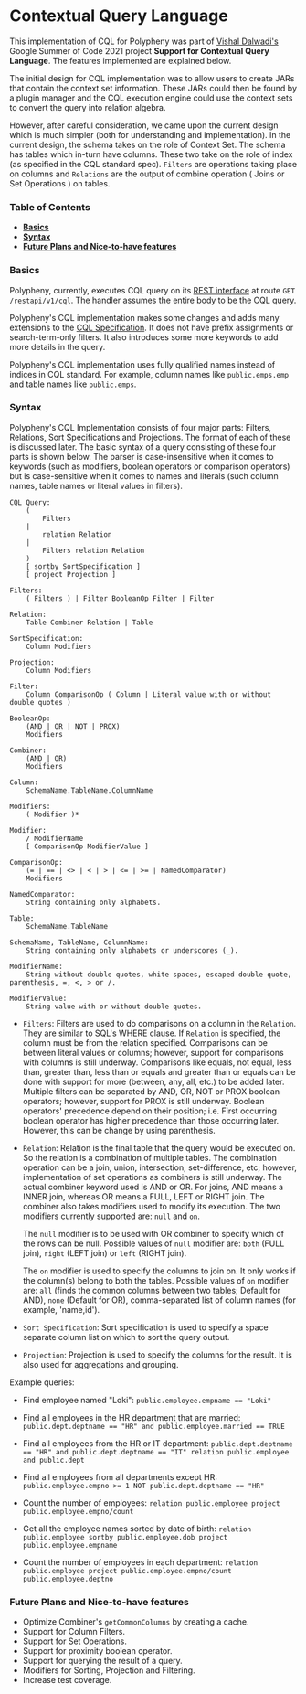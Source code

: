 # Contextual Query Language

This implementation of CQL for Polypheny was part of [Vishal Dalwadi's](https://github.com/VishalDalwadi)
Google Summer of Code 2021 project **Support for Contextual Query Language**. The features implemented are
explained below.

The initial design for CQL implementation was to allow users to create JARs that contain the context set
information. These JARs could then be found by a plugin manager and the CQL execution engine could use the
context sets to convert the query into relation algebra.

However, after careful consideration, we came upon the current design which is much simpler (both for
understanding and implementation). In the current design, the schema takes on the role of Context Set.
The schema has tables which in-turn have columns. These two take on the role of index (as specified in the
CQL standard spec). `Filters` are operations taking place on columns and `Relations` are the output of combine
operation ( Joins or Set Operations ) on tables.

### Table of Contents

* **[Basics](#basics)**
* **[Syntax](#syntax)**
* **[Future Plans and Nice-to-have features](#future-plans-and-nice-to-have-features)**

### Basics

Polypheny, currently, executes CQL query on its [REST interface](https://github.com/polypheny/Polypheny-DB/tree/master/rest-interface)
at route `GET /restapi/v1/cql`. The handler assumes the entire body to be the CQL query.

Polypheny's CQL implementation makes some changes and adds many extensions to the [CQL Specification](https://www.loc.gov/standards/sru/cql/spec.html).
It does not have prefix assignments or search-term-only filters. It also introduces some more keywords to add
more details in the query.

Polypheny's CQL implementation uses fully qualified names instead of indices in CQL standard. For example,
column names like `public.emps.emp` and table names like `public.emps`.

### Syntax

Polypheny's CQL Implementation consists of four major parts: Filters, Relations, Sort Specifications and Projections.
The format of each of these is discussed later. The basic syntax of a query consisting of these four parts is shown
below. The parser is case-insensitive when it comes to keywords (such as modifiers, boolean operators or comparison
operators) but is case-sensitive when it comes to names and literals (such column names, table names or literal 
values in filters). 

```
CQL Query:
    (
        Filters
    |
        relation Relation
    |
        Filters relation Relation
    )
    [ sortby SortSpecification ]
    [ project Projection ]

Filters:
    ( Filters ) | Filter BooleanOp Filter | Filter

Relation:
    Table Combiner Relation | Table

SortSpecification:
    Column Modifiers

Projection:
    Column Modifiers

Filter:
    Column ComparisonOp ( Column | Literal value with or without double quotes )

BooleanOp:
    (AND | OR | NOT | PROX)
    Modifiers

Combiner:
    (AND | OR)
    Modifiers

Column:
    SchemaName.TableName.ColumnName

Modifiers:
    ( Modifier )*

Modifier:
    / ModifierName
    [ ComparisonOp ModifierValue ]

ComparisonOp:
    (= | == | <> | < | > | <= | >= | NamedComparator)
    Modifiers

NamedComparator:
    String containing only alphabets.

Table:
    SchemaName.TableName

SchemaName, TableName, ColumnName:
    String containing only alphabets or underscores (_).

ModifierName:
    String without double quotes, white spaces, escaped double quote, parenthesis, =, <, > or /.

ModifierValue:
    String value with or without double quotes.
```

- `Filters`: Filters are used to do comparisons on a column in the `Relation`. They are similar to SQL's WHERE clause.
If `Relation` is specified, the column must be from the relation specified. Comparisons can be between literal
values or columns; however, support for comparisons with columns is still underway. Comparisons like equals,
not equal, less than, greater than, less than or equals and greater than or equals can be done with support for
more (between, any, all, etc.) to be added later. Multiple filters can be separated by AND, OR, NOT or PROX boolean
operators; however, support for PROX is still underway. Boolean operators' precedence depend on their position; i.e.
First occurring boolean operator has higher precedence than those occurring later. However, this can be change by
using parenthesis.

- `Relation`: Relation is the final table that the query would be executed on. So the relation is a combination of
multiple tables. The combination operation can be a join, union, intersection, set-difference, etc; however, 
implementation of set operations as combiners is still underway. The actual combiner keyword used is AND or OR.
For joins, AND means a INNER join, whereas OR means a FULL, LEFT or RIGHT join. The combiner also takes modifiers
used to modify its execution. The two modifiers currently supported are: `null` and `on`.

  The `null` modifier is to be used with OR combiner to specify which of the rows can be null. Possible values of
  `null` modifier are: `both` (FULL join), `right` (LEFT join) or `left` (RIGHT join).

  The `on` modifier is used to specify the columns to join on. It only works if the column(s) belong to both the
tables. Possible values of `on` modifier are: `all` (finds the common columns between two tables; Default for AND),
`none` (Default for OR), comma-separated list of column names (for example, 'name,id').
  
- `Sort Specification`: Sort specification is used to specify a space separate column list on which to sort the query
output.

- `Projection`: Projection is used to specify the columns for the result. It is also used for aggregations and grouping.

Example queries:

- Find employee named "Loki":
`public.employee.empname == "Loki"`

- Find all employees in the HR department that are married:
`public.dept.deptname == "HR" and public.employee.married == TRUE`

- Find all employees from the HR or IT department:
`public.dept.deptname == "HR" and public.dept.deptname == "IT" relation public.employee and public.dept`

- Find all employees from all departments except HR:
`public.employee.empno >= 1 NOT public.dept.deptname == "HR"`

- Count the number of employees:
`relation public.employee project public.employee.empno/count`

- Get all the employee names sorted by date of birth:
`relation public.employee sortby public.employee.dob project public.employee.empname`

- Count the number of employees in each department:
`relation public.employee project public.employee.empno/count public.employee.deptno`

### Future Plans and Nice-to-have features

- Optimize Combiner's `getCommonColumns` by creating a cache.
- Support for Column Filters.
- Support for Set Operations.
- Support for proximity boolean operator.
- Support for querying the result of a query.
- Modifiers for Sorting, Projection and Filtering.
- Increase test coverage.
